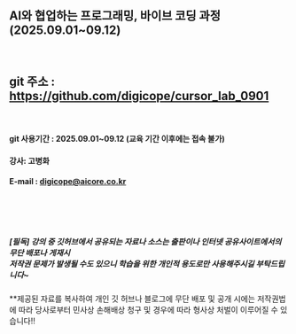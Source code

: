 ##  AI와 협업하는 프로그래밍, 바이브 코딩 과정 (2025.09.01~09.12)
<br>

## git 주소 :    https://github.com/digicope/cursor_lab_0901
<br>


#### git 사용기간 : 2025.09.01~09.12 (교육 기간 이후에는 접속 불가)


#### 강사: 고병화
#### E-mail : digicope@aicore.co.kr

<br>
<br>
<br>

##### [필독] 강의 중 깃허브에서 공유되는 자료나 소스는 출판이나 인터넷 공유사이트에서의 무단 배포나 게재시 <br> 저작권 문제가 발생될 수도 있으니 학습을 위한 개인적 용도로만 사용해주시길 부탁드립니다~    
**제공된 자료를 복사하여 개인 깃 허브나 블로그에 무단 배포 및 공개 시에는 저작권법에 따라 당사로부터 민사상 손해배상 청구 및 경우에 따라 형사상 처벌이 이루어질 수 있습니다!!
